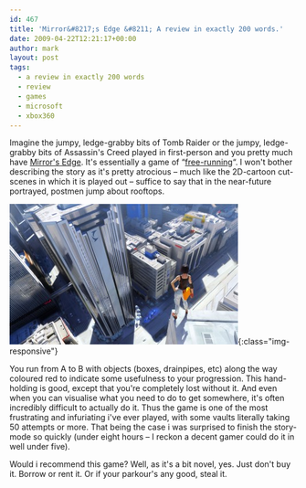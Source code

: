 ```yaml
---
id: 467
title: 'Mirror&#8217;s Edge &#8211; A review in exactly 200 words.'
date: 2009-04-22T12:21:17+00:00
author: mark
layout: post
tags:
  - a review in exactly 200 words
  - review
  - games
  - microsoft
  - xbox360
---
```

Imagine the jumpy, ledge-grabby bits of Tomb Raider or the jumpy, ledge-grabby bits of Assassin's Creed played in first-person and you pretty much have [Mirror's Edge](http://www.mirrorsedge.com/). It's essentially a game of &#8220;[free-running](http://en.wikipedia.org/wiki/Freerunning)&#8220;. I won't bother describing the story as it's pretty atrocious &#8211; much like the 2D-cartoon cut-scenes in which it is played out &#8211; suffice to say that in the near-future portrayed, postmen jump about rooftops.

![Mirrors Edge](/images/fromwp/2009/04/mirrors_edge.jpg){:class="img-responsive"}

You run from A to B with objects (boxes, drainpipes, etc) along the way coloured red to indicate some usefulness to your progression. This hand-holding is good, except that you're completely lost without it. And even when you can visualise what you need to do to get somewhere, it's often incredibly difficult to actually do it. Thus the game is one of the most frustrating and infuriating i've ever played, with some vaults literally taking 50 attempts or more. That being the case i was surprised to finish the story-mode so quickly (under eight hours &#8211; I reckon a decent gamer could do it in well under five).

Would i recommend this game? Well, as it's a bit novel, yes. Just don't buy it. Borrow or rent it. Or if your parkour's any good, steal it.
